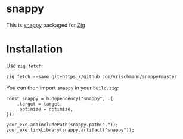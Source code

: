 # snappy

This is [snappy](https://github.com/google/snappy) packaged for [Zig](https://ziglang.org)

# Installation

Use `zig fetch`:

```
zig fetch --save git+https://github.com/vrischmann/snappy#master
```

You can then import `snappy` in your `build.zig`:
```zig
const snappy = b.dependency("snappy", .{
    .target = target,
    .optimize = optimize,
});

your_exe.addIncludePath(snappy.path("."));
your_exe.linkLibrary(snappy.artifact("snappy"));
```
